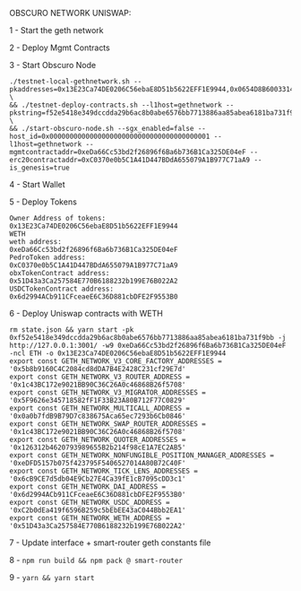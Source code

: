 OBSCURO NETWORK UNISWAP:

1 - Start the geth network

2 - Deploy Mgmt Contracts

3 - Start Obscuro Node

    ./testnet-local-gethnetwork.sh --pkaddresses=0x13E23Ca74DE0206C56ebaE8D51b5622EFF1E9944,0x0654D8B60033144D567f25bF41baC1FB0D60F23B \
    && ./testnet-deploy-contracts.sh --l1host=gethnetwork --pkstring=f52e5418e349dccdda29b6ac8b0abe6576bb7713886aa85abea6181ba731f9bb \
    && ./start-obscuro-node.sh --sgx_enabled=false --host_id=0x0000000000000000000000000000000000000001 --l1host=gethnetwork --mgmtcontractaddr=0xeDa66Cc53bd2f26896f6Ba6b736B1Ca325DE04eF --erc20contractaddr=0xC0370e0b5C1A41D447BDdA655079A1B977C71aA9 --is_genesis=true

4 - Start Wallet

5 - Deploy Tokens

    Owner Address of tokens: 
    0x13E23Ca74DE0206C56ebaE8D51b5622EFF1E9944
    WETH
    weth address: 
    0xeDa66Cc53bd2f26896f6Ba6b736B1Ca325DE04eF
    PedroToken address: 
    0xC0370e0b5C1A41D447BDdA655079A1B977C71aA9
    obxTokenContract address: 
    0x51D43a3Ca257584E770B6188232b199E76B022A2
    USDCTokenContract address: 
    0x6d2994ACb911CFceaeE6C36D881cbDFE2F9553B0

6 - Deploy Uniswap contracts with WETH

    rm state.json && yarn start -pk 0xf52e5418e349dccdda29b6ac8b0abe6576bb7713886aa85abea6181ba731f9bb -j http://127.0.0.1:3001/ -w9 0xeDa66Cc53bd2f26896f6Ba6b736B1Ca325DE04eF -ncl ETH -o 0x13E23Ca74DE0206C56ebaE8D51b5622EFF1E9944
    export const GETH_NETWORK_V3_CORE_FACTORY_ADDRESSES = '0x5b8b9160C4C2084cd8dDA7B4E2428C231cf29E7d'
    export const GETH_NETWORK_V3_ROUTER_ADDRESS = '0x1c43BC172e9021BB90C36C26A0c46868B26f5708'
    export const GETH_NETWORK_V3_MIGRATOR_ADDRESSES = '0x5F9626e345718582fF1F33B23A80B712F77C0829'
    export const GETH_NETWORK_MULTICALL_ADDRESS = '0x0a0b7fdB9B79D7c838675Aca65ec7293b6Cb0846'
    export const GETH_NETWORK_SWAP_ROUTER_ADDRESSES = '0x1c43BC172e9021BB90C36C26A0c46868B26f5708'
    export const GETH_NETWORK_QUOTER_ADDRESSES = '0x126312b4620793989655B2b214f98cE1A7EC2AB5'
    export const GETH_NETWORK_NONFUNGIBLE_POSITION_MANAGER_ADDRESSES = '0xeDFD5157b075f423795F5406527014A80B72C40F'
    export const GETH_NETWORK_TICK_LENS_ADDRESSES = '0x6cB9CE7d5db04E9Cb27E4Ca39fE1cB7095cDD3c1'
    export const GETH_NETWORK_DAI_ADDRESS = '0x6d2994ACb911CFceaeE6C36D881cbDFE2F9553B0'
    export const GETH_NETWORK_USDC_ADDRESS = '0xC2b0dEa419f6596B259c5bEbEE43aC044Bbb2EA1'
    export const GETH_NETWORK_WETH_ADDRESS = '0x51D43a3Ca257584E770B6188232b199E76B022A2'

7 - Update interface + smart-router geth constants file

8 - `npm run build && npm pack @ smart-router`

9 - `yarn && yarn start`

